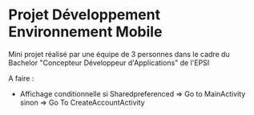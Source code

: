# Projet Développement Environnement Mobile #

Mini projet réalisé par une équipe de 3 personnes dans le cadre du Bachelor "Concepteur Développeur d'Applications" de l'EPSI

A faire :
- Affichage conditionnelle si Sharedpreferenced => Go to MainActivity sinon => Go To CreateAccountActivity